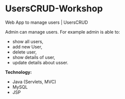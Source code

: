# UsersCRUD-Workshop
Web App to manage users | UsersCRUD

Admin can manage users. For example admin is able to:
- show all users, 
- add new User, 
- delete user,
- show details of user,
- update details about usser.

**Technology:**
- Java (Servlets, MVC)
- MySQL
- JSP
